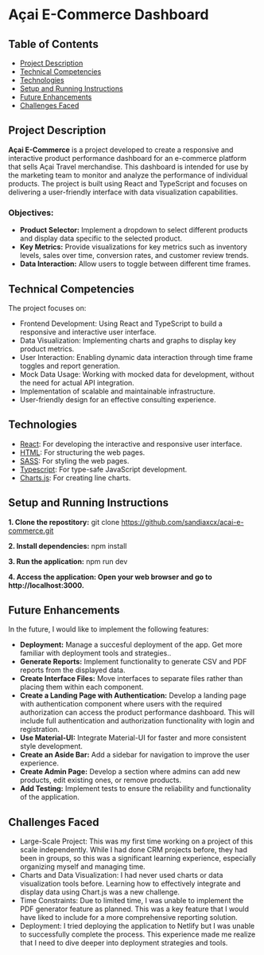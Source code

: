 # Açai E-Commerce Dashboard 

## Table of Contents

- [Project Description](#project-description) 
- [Technical Competencies](#technical-competencies)
- [Technologies](#technologies)
- [Setup and Running Instructions](#setup-and-running-instructions)
- [Future Enhancements](#future-enhancements)
- [Challenges Faced](#challenges-faced)

## Project Description

**Açai E-Commerce** is a project developed to create a responsive and interactive product performance dashboard for an e-commerce platform that sells Açai Travel merchandise. This dashboard is intended for use by the marketing team to monitor and analyze the performance of individual products. The project is built using React and TypeScript and focuses on delivering a user-friendly interface with data visualization capabilities.

### Objectives:
- **Product Selector:** Implement a dropdown to select different products and display data specific to the selected product.
- **Key Metrics:** Provide visualizations for key metrics such as inventory levels, sales over time, conversion rates, and customer review trends.
- **Data Interaction:** Allow users to toggle between different time frames.

## Technical Competencies

The project focuses on:
- Frontend Development: Using React and TypeScript to build a responsive and interactive user interface.
- Data Visualization: Implementing charts and graphs to display key product metrics.
- User Interaction: Enabling dynamic data interaction through time frame toggles and report generation.
- Mock Data Usage: Working with mocked data for development, without the need for actual API integration.
- Implementation of scalable and maintainable infrastructure.
- User-friendly design for an effective consulting experience.

## Technologies

- [React](https://react.dev/): For developing the interactive and responsive user interface.
- [HTML](https://developer.mozilla.org/en-US/docs/Web/HTML): For structuring the web pages.
- [SASS](https://sass-lang.com/): For styling the web pages.
- [Typescript](https://www.typescriptlang.org/): For type-safe JavaScript development.
- [Charts.js](https://www.chartjs.org/): For creating line charts.

## Setup and Running Instructions

**1. Clone the repostitory:**
  git clone https://github.com/sandiaxcx/acai-e-commerce.git

**2. Install dependencies:**
  npm install

**3. Run the application:**
  npm run dev

**4. Access the application: Open your web browser and go to http://localhost:3000.**

## Future Enhancements

In the future, I would like to implement the following features:

- **Deployment:** Manage a succesful deployment of the app. Get more familiar with deployment tools and strategies..
- **Generate Reports:** Implement functionality to generate CSV and PDF reports from the displayed data.
- **Create Interface Files:** Move interfaces to separate files rather than placing them within each component.
- **Create a Landing Page with Authentication:** Develop a landing page with authentication component where users with the required authorization can access the product performance dashboard. This will include full authentication and authorization functionality with login and registration.
- **Use Material-UI:** Integrate Material-UI for faster and more consistent style development.
- **Create an Aside Bar:** Add a sidebar for navigation to improve the user experience.
- **Create Admin Page:** Develop a section where admins can add new products, edit existing ones, or remove products.
- **Add Testing:** Implement tests to ensure the reliability and functionality of the application.

## Challenges Faced

- Large-Scale Project: This was my first time working on a project of this scale independently. While I had done CRM projects before, they had been in groups, so this was a significant learning experience, especially organizing myself and managing time.
- Charts and Data Visualization: I had never used charts or data visualization tools before. Learning how to effectively integrate and display data using Chart.js was a new challenge.
- Time Constraints: Due to limited time, I was unable to implement the PDF generator feature as planned. This was a key feature that I would have liked to include for a more comprehensive reporting solution.
- Deployment: I tried deploying the application to Netlify but I was unable to successfully complete the process. This experience made me realize that I need to dive deeper into deployment strategies and tools.
